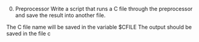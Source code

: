 0. Preprocessor
Write a script that runs a C file through the preprocessor and save the result into another file.

The C file name will be saved in the variable $CFILE The output should be saved in the file c


